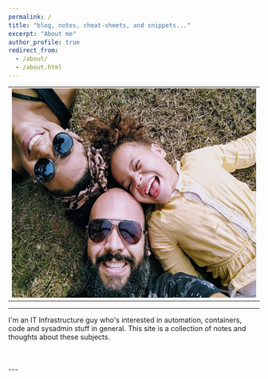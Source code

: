 ```yaml
---
permalink: /
title: "blog, notes, cheat-sheets, and snippets..."
excerpt: "About me"
author_profile: true
redirect_from: 
  - /about/
  - /about.html
---
```


<table>
<tbody>
<tr>
<td><img src="images/felipe-silveira-family.jpg" width="100%" height="420"></td>
</tr>
</tbody>
</table>

---
I'm an IT Infrastructure guy who's interested in automation, containers, code and sysadmin stuff in general. This site is a collection of notes and thoughts about these subjects.
<br>
<br>
 
<br>
---